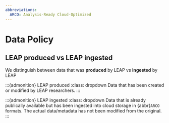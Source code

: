 ```yaml
---
abbreviations:
  ARCO: Analysis-Ready Cloud-Optimized
---
```


# Data Policy

## LEAP produced vs LEAP ingested

We distinguish between data that was **produced** by LEAP vs **ingested** by LEAP

:::\{admonition} LEAP produced
:class: dropdown
Data that has been created or modified by LEAP researchers.
:::

:::\{admonition} LEAP ingested
:class: dropdown
Data that is already publically available but has been ingested into cloud storage in {abbr}`ARCO` formats. The actual data/metadata has not been modified from the original.
:::
